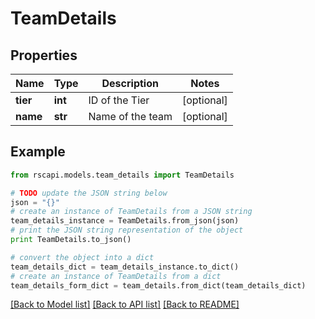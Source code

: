# TeamDetails


## Properties
Name | Type | Description | Notes
------------ | ------------- | ------------- | -------------
**tier** | **int** | ID of the Tier | [optional] 
**name** | **str** | Name of the team | [optional] 

## Example

```python
from rscapi.models.team_details import TeamDetails

# TODO update the JSON string below
json = "{}"
# create an instance of TeamDetails from a JSON string
team_details_instance = TeamDetails.from_json(json)
# print the JSON string representation of the object
print TeamDetails.to_json()

# convert the object into a dict
team_details_dict = team_details_instance.to_dict()
# create an instance of TeamDetails from a dict
team_details_form_dict = team_details.from_dict(team_details_dict)
```
[[Back to Model list]](../README.md#documentation-for-models) [[Back to API list]](../README.md#documentation-for-api-endpoints) [[Back to README]](../README.md)


